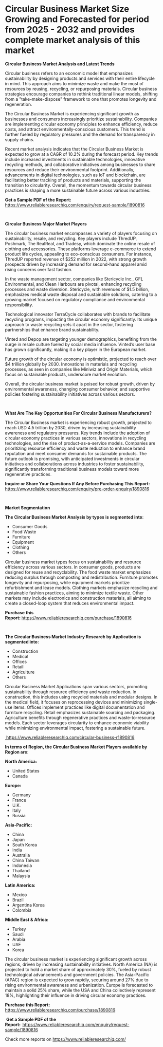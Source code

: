 <p><h1>Circular Business Market Size Growing and Forecasted for period from 2025 - 2032 and provides complete market analysis of this market</h1></p><p><strong>Circular Business Market Analysis and Latest Trends</strong></p>
<p><p>Circular business refers to an economic model that emphasizes sustainability by designing products and services with their entire lifecycle in mind. This approach aims to minimize waste and make the most of resources by reusing, recycling, or repurposing materials. Circular business strategies encourage companies to rethink traditional linear models, shifting from a "take-make-dispose" framework to one that promotes longevity and regeneration.</p><p>The Circular Business Market is experiencing significant growth as businesses and consumers increasingly prioritize sustainability. Companies are implementing circular economy principles to enhance efficiency, reduce costs, and attract environmentally-conscious customers. This trend is further fueled by regulatory pressures and the demand for transparency in supply chains.</p><p>Recent market analysis indicates that the Circular Business Market is expected to grow at a CAGR of 10.2% during the forecast period. Key trends include increased investments in sustainable technologies, innovative recycling methods, and collaborative initiatives among businesses to share resources and reduce their environmental footprint. Additionally, advancements in digital technologies, such as IoT and blockchain, are facilitating better tracking of products and materials, supporting the transition to circularity. Overall, the momentum towards circular business practices is shaping a more sustainable future across various industries.</p></p>
<p><strong>Get a Sample PDF of the Report:&nbsp;</strong> <a href="https://www.reliableresearchiq.com/enquiry/request-sample/1890816?utm_campaign=2293&utm_medium=2&utm_source=Github&utm_content=ia&utm_term=11032025&utm_id=circular-business">https://www.reliableresearchiq.com/enquiry/request-sample/1890816</a></p>
<p>&nbsp;</p>
<p><strong>Circular Business Major Market Players</strong></p>
<p><p>The circular business market encompasses a variety of players focusing on sustainability, resale, and recycling. Key players include ThredUP, Poshmark, The RealReal, and Tradesy, which dominate the online resale of clothing and accessories. These platforms leverage e-commerce to extend product life cycles, appealing to eco-conscious consumers. For instance, ThredUP reported revenue of $252 million in 2022, with strong growth prospects driven by increasing demand for second-hand apparel amid rising concerns over fast fashion.</p><p>In the waste management sector, companies like Stericycle Inc., GFL Environmental, and Clean Harbours are pivotal, enhancing recycling processes and waste diversion. Stericycle, with revenues of $1.5 billion, emphasizes medical waste disposal and sustainable solutions, catering to a growing market focused on regulatory compliance and environmental responsibility.</p><p>Technological innovator TerraCycle collaborates with brands to facilitate recycling programs, impacting the circular economy significantly. Its unique approach to waste recycling sets it apart in the sector, fostering partnerships that enhance brand sustainability.</p><p>Vinted and Depop are targeting younger demographics, benefiting from the surge in resale culture fueled by social media influence. Vinted’s user base has grown significantly, making it a key player in the European market.</p><p>Future growth of the circular economy is optimistic, projected to reach over $4 trillion globally by 2030. Innovations in materials and recycling processes, as seen in companies like Miniwiz and Origin Materials, which focus on sustainable products, underscore market evolution.</p><p>Overall, the circular business market is poised for robust growth, driven by environmental awareness, changing consumer behavior, and supportive policies fostering sustainability initiatives across various sectors.</p></p>
<p>&nbsp;</p>
<p><strong>What Are The Key Opportunities For Circular Business Manufacturers?</strong></p>
<p><p>The Circular Business market is experiencing robust growth, projected to reach USD 4.5 trillion by 2030, driven by increasing sustainability awareness and regulatory pressures. Key trends include the adoption of circular economy practices in various sectors, innovations in recycling technologies, and the rise of product-as-a-service models. Companies are prioritizing resource efficiency and waste reduction to enhance brand reputation and meet consumer demands for sustainable products. The future outlook is promising, with anticipated investments in circular initiatives and collaborations across industries to foster sustainability, significantly transforming traditional business models toward more regenerative practices.</p></p>
<p><strong>Inquire or Share Your Questions If Any Before Purchasing This Report:</strong> <a href="https://www.reliableresearchiq.com/enquiry/pre-order-enquiry/1890816?utm_campaign=2293&utm_medium=2&utm_source=Github&utm_content=ia&utm_term=11032025&utm_id=circular-business">https://www.reliableresearchiq.com/enquiry/pre-order-enquiry/1890816</a></p>
<p>&nbsp;</p>
<p><strong>Market Segmentation</strong></p>
<p><strong>The Circular Business Market Analysis by types is segmented into:</strong></p>
<p><ul><li>Consumer Goods</li><li>Food Waste</li><li>Furniture</li><li>Equipment</li><li>Clothing</li><li>Others</li></ul></p>
<p><p>Circular business market types focus on sustainability and resource efficiency across various sectors. In consumer goods, products are designed for reuse and recyclability. The food waste market emphasizes reducing surplus through composting and redistribution. Furniture promotes longevity and repurposing, while equipment markets prioritize refurbishment and lease models. Clothing markets emphasize recycling and sustainable fashion practices, aiming to minimize textile waste. Other markets may include electronics and construction materials, all aiming to create a closed-loop system that reduces environmental impact.</p></p>
<p><strong>Purchase this Report:&nbsp;</strong><a href="https://www.reliableresearchiq.com/purchase/1890816?utm_campaign=2293&utm_medium=2&utm_source=Github&utm_content=ia&utm_term=11032025&utm_id=circular-business">https://www.reliableresearchiq.com/purchase/1890816</a></p>
<p>&nbsp;</p>
<p><strong>The Circular Business Market Industry Research by Application is segmented into:</strong></p>
<p><ul><li>Construction</li><li>Medical</li><li>Offices</li><li>Retail</li><li>Agriculture</li><li>Others</li></ul></p>
<p><p>Circular Business Market Applications span various sectors, promoting sustainability through resource efficiency and waste reduction. In construction, this includes using recycled materials and modular designs. In the medical field, it focuses on reprocessing devices and minimizing single-use items. Offices implement practices like digital documentation and furniture recycling. Retail emphasizes sustainable sourcing and packaging. Agriculture benefits through regenerative practices and waste-to-resource models. Each sector leverages circularity to enhance economic viability while minimizing environmental impact, fostering a sustainable future.</p></p>
<p><a href="https://www.reliableresearchiq.com/circular-business-r1890816?utm_campaign=2293&utm_medium=2&utm_source=Github&utm_content=ia&utm_term=11032025&utm_id=circular-business">&nbsp;https://www.reliableresearchiq.com/circular-business-r1890816</a></p>
<p><strong>In terms of Region, the Circular Business Market Players available by Region are:</strong></p>
<p>
    <p> <strong> North America: </strong>
        <ul>
            <li>United States</li>
            <li>Canada</li>
        </ul>
        </p> 
    <p> <strong> Europe: </strong>
        <ul>
            <li>Germany</li>
            <li>France</li>
            <li>U.K.</li>
            <li>Italy</li>
            <li>Russia</li>
        </ul>
        </p> 
    <p> <strong> Asia-Pacific: </strong>
        <ul>
            <li>China</li>
            <li>Japan</li>
            <li>South Korea</li>
            <li>India</li>
            <li>Australia</li>
            <li>China Taiwan</li>
            <li>Indonesia</li>
            <li>Thailand</li>
            <li>Malaysia</li>
        </ul>
        </p> 
    <p> <strong> Latin America: </strong>
        <ul>
            <li>Mexico</li>
            <li>Brazil</li>
            <li>Argentina Korea</li>
            <li>Colombia</li>
        </ul>
        </p> 
    <p> <strong> Middle East & Africa: </strong>
        <ul>
            <li>Turkey</li>
            <li>Saudi</li>
            <li>Arabia</li>
            <li>UAE</li>
            <li>Korea</li>
        </ul>
    </p>
    </p>
<p><p>The circular business market is experiencing significant growth across regions, driven by increasing sustainability initiatives. North America (NA) is projected to hold a market share of approximately 30%, fueled by robust technological advancements and government policies. The Asia-Pacific (APAC) region is expected to grow rapidly, securing around 27% due to rising environmental awareness and urbanization. Europe is forecasted to maintain a solid 25% share, while the USA and China collectively represent 18%, highlighting their influence in driving circular economy practices.</p></p>
<p><strong>Purchase this Report: </strong><a href="https://www.reliableresearchiq.com/purchase/1890816?utm_campaign=2293&utm_medium=2&utm_source=Github&utm_content=ia&utm_term=11032025&utm_id=circular-business">https://www.reliableresearchiq.com/purchase/1890816</a></p>
<p>&nbsp;<strong>Get a Sample PDF of the Report:&nbsp;&nbsp;</strong><a href="https://www.reliableresearchiq.com/enquiry/request-sample/1890816?utm_campaign=2293&utm_medium=2&utm_source=Github&utm_content=ia&utm_term=11032025&utm_id=circular-business">https://www.reliableresearchiq.com/enquiry/request-sample/1890816</a></p>
<p><strong></strong></p>
<p>Check more reports on <a href="https://www.reliableresearchiq.com/?utm_campaign=2293&utm_medium=2&utm_source=Github&utm_content=ia&utm_term=11032025&utm_id=circular-business">https://www.reliableresearchiq.com/</a></p>